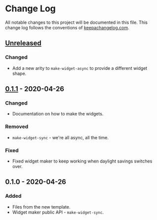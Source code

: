 # Change Log
All notable changes to this project will be documented in this file. This change log follows the conventions of [keepachangelog.com](http://keepachangelog.com/).

## [Unreleased]
### Changed
- Add a new arity to `make-widget-async` to provide a different widget shape.

## [0.1.1] - 2020-04-26
### Changed
- Documentation on how to make the widgets.

### Removed
- `make-widget-sync` - we're all async, all the time.

### Fixed
- Fixed widget maker to keep working when daylight savings switches over.

## 0.1.0 - 2020-04-26
### Added
- Files from the new template.
- Widget maker public API - `make-widget-sync`.

[Unreleased]: https://github.com/your-name/com.breezeehr.google-api.boostrap/compare/0.1.1...HEAD
[0.1.1]: https://github.com/your-name/com.breezeehr.google-api.boostrap/compare/0.1.0...0.1.1
